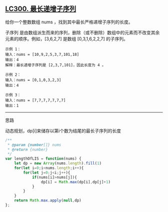 ## [LC300. 最长递增子序列](https://leetcode-cn.com/problems/longest-increasing-subsequence/)

给你一个整数数组 nums ，找到其中最长严格递增子序列的长度。

子序列 是由数组派生而来的序列，删除（或不删除）数组中的元素而不改变其余元素的顺序。例如，[3,6,2,7] 是数组 [0,3,1,6,2,2,7] 的子序列。
    
    示例 1：
    输入：nums = [10,9,2,5,3,7,101,18]
    输出：4
    解释：最长递增子序列是 [2,3,7,101]，因此长度为 4 。
    
    示例 2：
    输入：nums = [0,1,0,3,2,3]
    输出：4
    
    示例 3：
    输入：nums = [7,7,7,7,7,7,7]
    输出：1

-----------
思路

动态规划，dp[i]来储存以第i个数为结尾的最长子序列的长度

```js
/**
 * @param {number[]} nums
 * @return {number}
 */
var lengthOfLIS = function(nums) {
    let dp = new Array(nums.length).fill(1)
    for(let i=0;i<nums.length;i++){
        for(let j=0;j<i;j++){
            if(nums[i]>nums[j]){
                dp[i] = Math.max(dp[i],dp[j]+1)
            }
        }
    }
    return Math.max.apply(null,dp)
};
```
